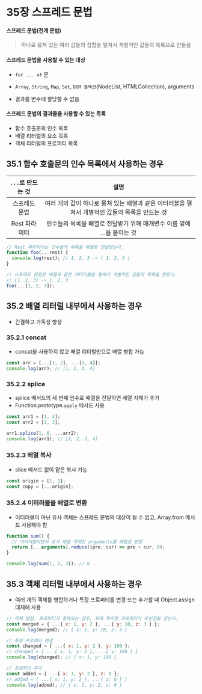 # 35장 스프레드 문법

#### 스프레드 문법(전개 문법)
> 하나로 뭉쳐 있는 여러 값들의 집합을 펼쳐서 개별적인 값들의 목록으로 만들음

#### 스프레드 문법을 사용할 수 있는 대상
- `for ... of` 문 
- `Array`, `String`, `Map`, `Set`, `DOM 컬렉션`(NodeList, HTMLCollection), arguments

- 결과를 변수에 할당할 수 없음


#### 스프레드 문법의 결과물을 사용할 수 있는 목록
- 함수 호출문의 인수 목록
- 배열 리터럴의 요소 목록
- 객체 리터럴의 프로퍼티 목록

## 35.1 함수 호출문의 인수 목록에서 사용하는 경우

|`...`로 만드는 것|설명|
|:------:|:------:|
|스프레드 문법|여러 개의 값이 하나로 뭉쳐 있는 배열과 같은 이터러블을 펼쳐서 개별적인 값들의 목록을 만드는 것|
|Rest 파라미터|인수들의 목록을 배열로 전달받기 위해 매개변수 이름 앞에 ...을 붙이는 것|

```js
// Rest 파라미터는 인수들의 목록을 배열로 전달받는다.
function foo(...rest) {
  console.log(rest); // 1, 2, 3 -> [ 1, 2, 3 ]
}

// 스프레드 문법은 배열과 같은 이터러블을 펼쳐서 개별적인 값들의 목록을 만든다.
// [1, 2, 3] -> 1, 2, 3
foo(...[1, 2, 3]);
```

## 35.2 배열 리터럴 내부에서 사용하는 경우
- 간결하고 가독성 향상

### 35.2.1 concat
- concat을 사용하지 않고 배열 리터럴만으로 배열 병합 가능

```js
const arr = [...[1, 2], ...[3, 4]];
console.log(arr); // [1, 2, 3, 4]
```

### 35.2.2 splice
- splice 메서드의 세 번째 인수로 배열을 전달하면 배열 자체가 추가
- Function.prototype.`apply` 메서드 사용

```js
const arr1 = [1, 4];
const arr2 = [2, 3];

arr1.splice(1, 0, ...arr2);
console.log(arr1); // [1, 2, 3, 4]
```

### 35.2.3 배열 복사
- slice 메서드 없이 얕은 복사 가능
```js
const origin = [1, 2];
const copy = [...origin];
```

### 35.2.4 이터러블을 배열로 변환
- 이터러블이 아닌 유사 객체는 스프레드 문법의 대상이 될 수 없고, Array.from 메서드 사용해야 함
```js
function sum() {
  // 이터러블이면서 유사 배열 객체인 arguments를 배열로 변환
  return [...arguments].reduce((pre, cur) => pre + cur, 0);
}

console.log(sum(1, 2, 3)); // 6
```

## 35.3 객체 리터럴 내부에서 사용하는 경우
- 여러 개의 객체를 병합하거나 특정 프로퍼티를 변경 또는 추가할 때 Object.assign 대체해 사용

```js
// 객체 병합. 프로퍼티가 중복되는 경우, 뒤에 위치한 프로퍼티가 우선권을 갖는다.
const merged = { ...{ x: 1, y: 2 }, ...{ y: 10, z: 3 } };
console.log(merged); // { x: 1, y: 10, z: 3 }

// 특정 프로퍼티 변경
const changed = { ...{ x: 1, y: 2 }, y: 100 };
// changed = { ...{ x: 1, y: 2 }, ...{ y: 100 } }
console.log(changed); // { x: 1, y: 100 }

// 프로퍼티 추가
const added = { ...{ x: 1, y: 2 }, z: 0 };
// added = { ...{ x: 1, y: 2 }, ...{ z: 0 } }
console.log(added); // { x: 1, y: 2, z: 0 }
```
